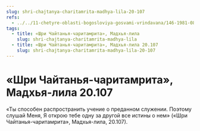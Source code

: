 ```yaml
---
slug: shri-chajtanya-charitamrita-madhya-lila-20-107
refs:
  - ../../11-chetyre-oblasti-bogosloviya-gosvami-vrindavana/146-1981-08-14-b2-achari-sambandhi-abhidei-i-prajodzhany.md
tags:
  - title: «Шри Чайтанья-чаритамрита», Мадхья-лила
    slug: shri-chajtanya-charitamrita-madhya-lila
  - title: «Шри Чайтанья-чаритамрита», Мадхья-лила 20.107
    slug: shri-chajtanya-charitamrita-madhya-lila-20-107
---
```


# «Шри Чайтанья-чаритамрита», Мадхья-лила 20.107

«Ты способен распространить учение о преданном служении. Поэтому слушай Меня, Я открою тебе одну за другой все истины о нем» («Шри Чайтанья-чаритамрита», Мадхья-лила, 20.107).
